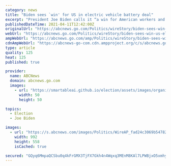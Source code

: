 ```yaml
---
category: news
title: "Biden sees `win' for US in electric vehicle battery deal"
excerpt: "President Joe Biden calls it “a win for American workers and the American auto industry.\" WASHINGTON -- Two big South Korean electric vehicle battery makers have settled a long-running trade ..."
publishedDateTime: 2021-04-11T12:42:00Z
originalUrl: "https://abcnews.go.com/Politics/wireStory/biden-sees-win-us-electric-vehicle-battery-deal-77003984"
webUrl: "https://abcnews.go.com/Politics/wireStory/biden-sees-win-us-electric-vehicle-battery-deal-77003984"
ampWebUrl: "https://abcnews.go.com/amp/Politics/wireStory/biden-sees-win-us-electric-vehicle-battery-deal-77003984"
cdnAmpWebUrl: "https://abcnews-go-com.cdn.ampproject.org/c/s/abcnews.go.com/amp/Politics/wireStory/biden-sees-win-us-electric-vehicle-battery-deal-77003984"
type: article
quality: 125
heat: 125
published: true

provider:
  name: ABCNews
  domain: abcnews.go.com
  images:
    - url: "https://smartableai.github.io/election/assets/images/organizations/abcnews.go.com-50x50.jpg"
      width: 50
      height: 50

topics:
  - Election
  - Joe Biden

images:
  - url: "https://s.abcnews.com/images/Politics/WireAP_fad24c3069b54782a4557fd75b0981dc_16x9_992.jpg"
    width: 992
    height: 558
    isCached: true

secured: "GQyq6MmpaQCSbu0q4kFrGMX3TjFX7Gkh4n4Wqxq3MEnM8KAl7LPWBjxO5xmhyHiJ2EWyNHO7J+xxRrOZdwP8TjEUGXdNkLc0PNasZZ3oHDRqIRNGlMUJvxk/CI2OWzUzGutdL5Xv0+SENPaqwrERCM7Vo1IOaGrxY4B38gSsdSGmXw2hRHA7BcbjPULp2LZJTDeEhPE6qJsRux7Wp6je3G0dajjdNb4YgWgNMQfQd2Iv2kaLeKpE98guzshQo+DmjggzHf3Ui0EpS7UMachq0mfvdO+vAYcbVT/KFiOTeFZknx1Lmhva5GdLIv3ioUG77CUkJQa5Xnm71Mk1VbX7MP/8OwzYa3DWIutfZ1oa58M=;Jb8mB0wcYjwfdTIfDIKKKA=="
---
```


